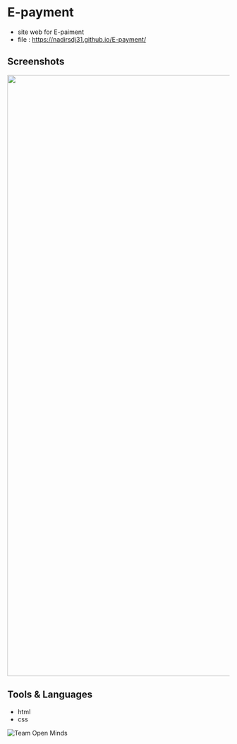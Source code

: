 # E-payment
- site web for E-paiment 
- file : https://nadirsdj31.github.io/E-payment/

## Screenshots
<img src="https://user-images.githubusercontent.com/24621701/78550134-77492380-77fb-11ea-8d30-c825bb07e4a7.png" width="1360" />

## Tools & Languages
- html
- css

![Team Open Minds](https://img.shields.io/badge/Members%20of-Team%20Open%20Minds-blue.svg?color=0099CC)